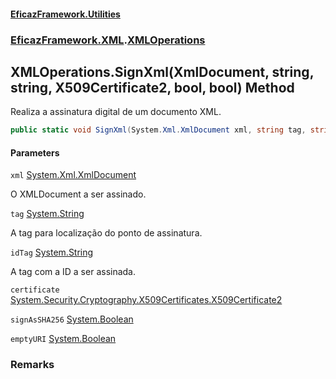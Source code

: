 #### [EficazFramework.Utilities](EficazFrameworkUtilities.md 'EficazFramework Utilities')
### [EficazFramework.XML](EficazFrameworkUtilities.md#EficazFramework.XML 'EficazFramework.XML').[XMLOperations](XMLOperations.md 'EficazFramework.XML.XMLOperations')

## XMLOperations.SignXml(XmlDocument, string, string, X509Certificate2, bool, bool) Method

Realiza a assinatura digital de um documento XML.

```csharp
public static void SignXml(System.Xml.XmlDocument xml, string tag, string idTag, System.Security.Cryptography.X509Certificates.X509Certificate2 certificate, bool signAsSHA256=false, bool emptyURI=false);
```
#### Parameters

<a name='EficazFramework.XML.XMLOperations.SignXml(System.Xml.XmlDocument,string,string,System.Security.Cryptography.X509Certificates.X509Certificate2,bool,bool).xml'></a>

`xml` [System.Xml.XmlDocument](https://docs.microsoft.com/en-us/dotnet/api/System.Xml.XmlDocument 'System.Xml.XmlDocument')

O XMLDocument a ser assinado.

<a name='EficazFramework.XML.XMLOperations.SignXml(System.Xml.XmlDocument,string,string,System.Security.Cryptography.X509Certificates.X509Certificate2,bool,bool).tag'></a>

`tag` [System.String](https://docs.microsoft.com/en-us/dotnet/api/System.String 'System.String')

A tag para localização do ponto de assinatura.

<a name='EficazFramework.XML.XMLOperations.SignXml(System.Xml.XmlDocument,string,string,System.Security.Cryptography.X509Certificates.X509Certificate2,bool,bool).idTag'></a>

`idTag` [System.String](https://docs.microsoft.com/en-us/dotnet/api/System.String 'System.String')

A tag com a ID a ser assinada.

<a name='EficazFramework.XML.XMLOperations.SignXml(System.Xml.XmlDocument,string,string,System.Security.Cryptography.X509Certificates.X509Certificate2,bool,bool).certificate'></a>

`certificate` [System.Security.Cryptography.X509Certificates.X509Certificate2](https://docs.microsoft.com/en-us/dotnet/api/System.Security.Cryptography.X509Certificates.X509Certificate2 'System.Security.Cryptography.X509Certificates.X509Certificate2')

<a name='EficazFramework.XML.XMLOperations.SignXml(System.Xml.XmlDocument,string,string,System.Security.Cryptography.X509Certificates.X509Certificate2,bool,bool).signAsSHA256'></a>

`signAsSHA256` [System.Boolean](https://docs.microsoft.com/en-us/dotnet/api/System.Boolean 'System.Boolean')

<a name='EficazFramework.XML.XMLOperations.SignXml(System.Xml.XmlDocument,string,string,System.Security.Cryptography.X509Certificates.X509Certificate2,bool,bool).emptyURI'></a>

`emptyURI` [System.Boolean](https://docs.microsoft.com/en-us/dotnet/api/System.Boolean 'System.Boolean')

### Remarks